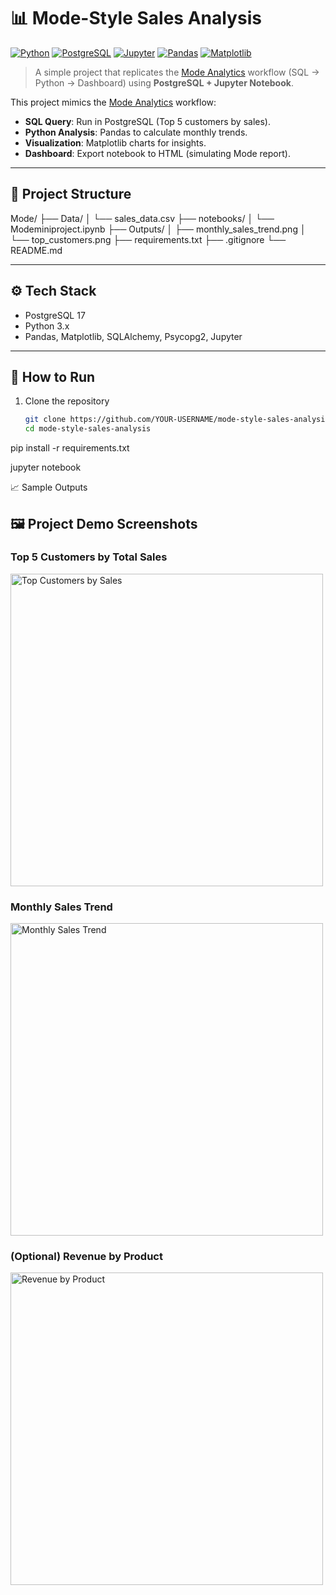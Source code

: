# 📊 Mode-Style Sales Analysis

[![Python](https://img.shields.io/badge/Python-3.x-blue?logo=python&logoColor=white)](https://www.python.org/)
[![PostgreSQL](https://img.shields.io/badge/PostgreSQL-17-336791?logo=postgresql&logoColor=white)](https://www.postgresql.org/)
[![Jupyter](https://img.shields.io/badge/Jupyter-Notebook-orange?logo=jupyter&logoColor=white)](https://jupyter.org/)
[![Pandas](https://img.shields.io/badge/Pandas-Data%20Analysis-150458?logo=pandas)](https://pandas.pydata.org/)
[![Matplotlib](https://img.shields.io/badge/Matplotlib-Visualization-yellow?logo=plotly&logoColor=white)](https://matplotlib.org/)

> A simple project that replicates the [Mode Analytics](https://mode.com) workflow (SQL → Python → Dashboard) using **PostgreSQL + Jupyter Notebook**.

This project mimics the [Mode Analytics](https://mode.com) workflow:
- **SQL Query**: Run in PostgreSQL (Top 5 customers by sales).
- **Python Analysis**: Pandas to calculate monthly trends.
- **Visualization**: Matplotlib charts for insights.
- **Dashboard**: Export notebook to HTML (simulating Mode report).

---

## 📂 Project Structure

Mode/
├── Data/
│ └── sales_data.csv
├── notebooks/
│ └── Modeminiproject.ipynb
├── Outputs/
│ ├── monthly_sales_trend.png
│ └── top_customers.png
├── requirements.txt
├── .gitignore
└── README.md


---

## ⚙️ Tech Stack
- PostgreSQL 17
- Python 3.x
- Pandas, Matplotlib, SQLAlchemy, Psycopg2, Jupyter

---

## 🚀 How to Run
1. Clone the repository
   ```bash
   git clone https://github.com/YOUR-USERNAME/mode-style-sales-analysis.git
   cd mode-style-sales-analysis


pip install -r requirements.txt

jupyter notebook


📈 Sample Outputs

## 🖼️ Project Demo Screenshots

### Top 5 Customers by Total Sales
<img src="Outputs/top_customers.png" alt="Top Customers by Sales" width="500"/>

### Monthly Sales Trend
<img src="Outputs/monthly_sales_trend.png" alt="Monthly Sales Trend" width="500"/>

### (Optional) Revenue by Product
<img src="Outputs/revenue_by_product.png" alt="Revenue by Product" width="500"/>



